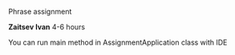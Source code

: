 Phrase assignment

**Zaitsev Ivan**
4-6 hours

You can run main method in AssignmentApplication class with IDE